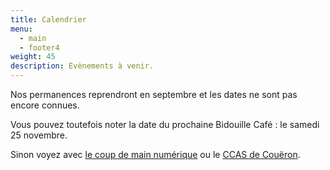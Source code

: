 ```yaml
---
title: Calendrier
menu:
  - main
  - footer4
weight: 45
description: Evènements à venir.
---
```

Nos permanences reprendront en septembre et les dates ne sont pas encore connues.

Vous pouvez toutefois noter la date du prochaine Bidouille Café : le samedi 25 novembre.

Sinon voyez avec [le coup de main numérique](https://le-coup-de-main-numerique.org/) ou le [CCAS de Couëron](https://www.ville-coueron.fr/solidarites/centre-communal-daction-sociale/).